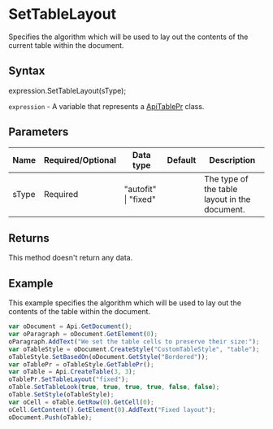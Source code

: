 # SetTableLayout

Specifies the algorithm which will be used to lay out the contents of the current table within the document.

## Syntax

expression.SetTableLayout(sType);

`expression` - A variable that represents a [ApiTablePr](../ApiTablePr.md) class.

## Parameters

| **Name** | **Required/Optional** | **Data type** | **Default** | **Description** |
| ------------- | ------------- | ------------- | ------------- | ------------- |
| sType | Required | "autofit" &#124; "fixed" |  | The type of the table layout in the document. |

## Returns

This method doesn't return any data.

## Example

This example specifies the algorithm which will be used to lay out the contents of the table within the document.

```javascript
var oDocument = Api.GetDocument();
var oParagraph = oDocument.GetElement(0);
oParagraph.AddText("We set the table cells to preserve their size:");
var oTableStyle = oDocument.CreateStyle("CustomTableStyle", "table");
oTableStyle.SetBasedOn(oDocument.GetStyle("Bordered"));
var oTablePr = oTableStyle.GetTablePr();
var oTable = Api.CreateTable(3, 3);
oTablePr.SetTableLayout("fixed");
oTable.SetTableLook(true, true, true, true, false, false);
oTable.SetStyle(oTableStyle);
var oCell = oTable.GetRow(0).GetCell(0);
oCell.GetContent().GetElement(0).AddText("Fixed layout");
oDocument.Push(oTable);
```
